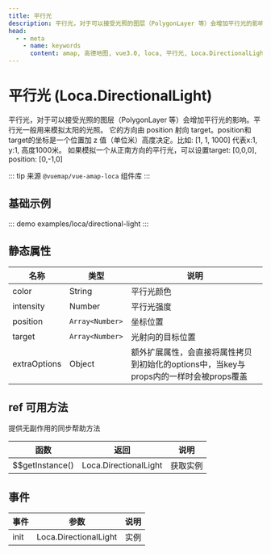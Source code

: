 ```yaml
---
title: 平行光
description: 平行光，对于可以接受光照的图层（PolygonLayer 等）会增加平行光的影响
head:
  - - meta
    - name: keywords
      content: amap, 高德地图, vue3.0, loca, 平行光, Loca.DirectionalLight
---
```


# 平行光 (Loca.DirectionalLight)
平行光，对于可以接受光照的图层（PolygonLayer 等）会增加平行光的影响。平行光一般用来模拟太阳的光照。 它的方向由 position 射向 target。position和target的坐标是一个位置加 z 值（单位米）高度决定。比如: [1, 1, 1000] 代表x:1, y:1, 高度1000米。 如果模拟一个从正南方向的平行光，可以设置target: [0,0,0], position: [0,-1,0]

::: tip
来源 ```@vuemap/vue-amap-loca``` 组件库
:::

## 基础示例

::: demo
examples/loca/directional-light
:::

## 静态属性

名称 | 类型 | 说明
---|---------------|---|
color | String        | 平行光颜色
intensity | Number        | 平行光强度
position | `Array<Number>` | 坐标位置
target | `Array<Number>` | 光射向的目标位置
extraOptions | Object | 额外扩展属性，会直接将属性拷贝到初始化的options中，当key与props内的一样时会被props覆盖

## ref 可用方法
提供无副作用的同步帮助方法

函数 | 返回 | 说明
---|---|---|
$$getInstance() | Loca.DirectionalLight | 获取实例

## 事件

事件 | 参数 | 说明
---|---|---|
init | Loca.DirectionalLight | 实例
